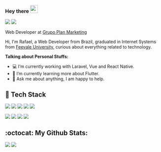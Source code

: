 
### Hey there <img src="https://media.giphy.com/media/hvRJCLFzcasrR4ia7z/giphy.gif" width="25px">

<a href="https://www.linkedin.com/in/rafaelzorn"><img src="https://img.shields.io/badge/linkedin-0077B5.svg?style=for-the-badge&logo=linkedin&logoColor=white"></a>
<a href="mailto:rafael.zorn@gmail.com"><img src="https://img.shields.io/badge/e‑mail-D14836.svg?style=for-the-badge&logo=GMail&logoColor=white"></a>

Web Developer at [Grupo Plan Marketing](https://www.planmkt.com.br/)

Hi, I'm Rafael, a Web Developer from Brazil, graduated in Internet Systems from [Feevale University](https://www.feevale.br/), curious about everything related to technology.

**Talking about Personal Stuffs:**

- :computer: I’m currently working with Laravel, Vue and React Native.
- :seedling: I’m currently learning more about Flutter.
- 💬 Ask me about anything, I am happy to help.

## :wrench: Tech Stack

<p>
   <img src="https://img.shields.io/badge/php-777BB4.svg?&style=for-the-badge&logo=php&logoColor=white"/>
   <img src="https://img.shields.io/badge/laravel-FF2D20.svg?&style=for-the-badge&logo=laravel&logoColor=white"/>
   <img src="https://img.shields.io/badge/javascript-F6DF1F.svg?&style=for-the-badge&logo=javascript&logoColor=white"/>
   <img src="https://img.shields.io/badge/vue-4FC08D.svg?&style=for-the-badge&logo=Vue.js&logoColor=white"/>
   <img src="https://img.shields.io/badge/mysql-3A95CB.svg?&style=for-the-badge&logo=mysql&logoColor=white"/>
</p>
<p>
  <img src="https://img.shields.io/badge/lumen-FF2D20.svg?&style=for-the-badge&logo=lumen&logoColor=white"/>
  <img src="https://img.shields.io/badge/react_native-62DAFB.svg?&style=for-the-badge&logo=react&logoColor=white"/>
  <img src="https://img.shields.io/badge/react-61DAFB.svg?&style=for-the-badge&logo=react&logoColor=white"/>
  <img src="https://img.shields.io/badge/flutter-1889FD.svg?&style=for-the-badge&logo=flutter&logoColor=white"/>
</p>

## :octocat: My Github Stats:

<p align = "left">
  <img src = "https://github-readme-stats.vercel.app/api?username=rafaelzorn&count_private=true&show_icons=true&theme=algolia&line_height=27">
  <img src = "https://github-readme-stats.vercel.app/api/top-langs/?username=rafaelzorn&count_private=true&layout=compact&langs_count=8&theme=algolia">
</p>
